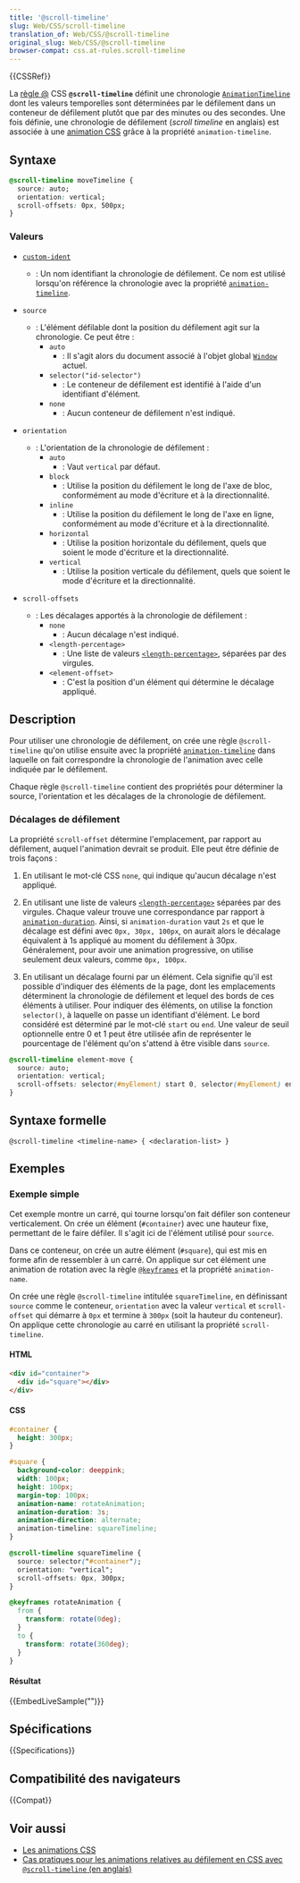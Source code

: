 ```yaml
---
title: '@scroll-timeline'
slug: Web/CSS/scroll-timeline
translation_of: Web/CSS/@scroll-timeline
original_slug: Web/CSS/@scroll-timeline
browser-compat: css.at-rules.scroll-timeline
---
```

{{CSSRef}}

La [règle @](/fr/docs/Web/CSS/At-rule) CSS **`@scroll-timeline`** définit une chronologie [`AnimationTimeline`](/fr/docs/Web/API/AnimationTimeline) dont les valeurs temporelles sont déterminées par le défilement dans un conteneur de défilement plutôt que par des minutes ou des secondes. Une fois définie, une chronologie de défilement (<i lang="en">scroll timeline</i> en anglais) est associée à une [animation CSS](/fr/docs/Web/CSS/CSS_Animations) grâce à la propriété `animation-timeline`.

## Syntaxe

```css
@scroll-timeline moveTimeline {
  source: auto;
  orientation: vertical;
  scroll-offsets: 0px, 500px;
}
```

### Valeurs

- [`custom-ident`](/fr/docs/Web/CSS/custom-ident)
  - : Un nom identifiant la chronologie de défilement. Ce nom est utilisé lorsqu'on référence la chronologie avec la propriété [`animation-timeline`](/fr/docs/Web/CSS/animation-timeline).

- `source`
  - : L'élément défilable dont la position du défilement agit sur la chronologie. Ce peut être&nbsp;:
    - `auto`
      - : Il s'agit alors du document associé à l'objet global [`Window`](/fr/docs/Web/API/Window) actuel.
    - `selector("id-selector")`
      - : Le conteneur de défilement est identifié à l'aide d'un identifiant d'élément.
    - `none`
      - : Aucun conteneur de défilement n'est indiqué.

- `orientation`
  - : L'orientation de la chronologie de défilement&nbsp;:
    - `auto`
      - : Vaut `vertical` par défaut.
    - `block`
      - : Utilise la position du défilement le long de l'axe de bloc, conformément au mode d'écriture et à la directionnalité.
    - `inline`
      - : Utilise la position du défilement le long de l'axe en ligne, conformément au mode d'écriture et à la directionnalité.
    - `horizontal`
      - : Utilise la position horizontale du défilement, quels que soient le mode d'écriture et la directionnalité.
    - `vertical`
      - : Utilise la position verticale du défilement, quels que soient le mode d'écriture et la directionnalité.

- `scroll-offsets`
  - : Les décalages apportés à la chronologie de défilement&nbsp;:
    - `none`
      - : Aucun décalage n'est indiqué.
    - `<length-percentage>`
      - : Une liste de valeurs [`<length-percentage>`](/fr/docs/Web/CSS/length-percentage), séparées par des virgules.
    - `<element-offset>`
      - : C'est la position d'un élément qui détermine le décalage appliqué.

## Description

Pour utiliser une chronologie de défilement, on crée une règle `@scroll-timeline` qu'on utilise ensuite avec la propriété [`animation-timeline`](/fr/docs/Web/CSS/animation-timeline) dans laquelle on fait correspondre la chronologie de l'animation avec celle indiquée par le défilement.

Chaque règle `@scroll-timeline` contient des propriétés pour déterminer la source, l'orientation et les décalages de la chronologie de défilement.

### Décalages de défilement

La propriété `scroll-offset` détermine l'emplacement, par rapport au défilement, auquel l'animation devrait se produit. Elle peut être définie de trois façons&nbsp;:

1. En utilisant le mot-clé CSS `none`, qui indique qu'aucun décalage n'est appliqué.

2. En utilisant une liste de valeurs [`<length-percentage>`](/fr/docs/Web/CSS/length-percentage) séparées par des virgules. Chaque valeur trouve une correspondance par rapport à [`animation-duration`](/fr/docs/Web/CSS/animation-duration). Ainsi, si `animation-duration` vaut `2s` et que le décalage est défini avec `0px, 30px, 100px`, on aurait alors le décalage équivalent à 1s appliqué au moment du défilement à 30px. Généralement, pour avoir une animation progressive, on utilise seulement deux valeurs, comme `0px, 100px`.

3. En utilisant un décalage fourni par un élément. Cela signifie qu'il est possible d'indiquer des éléments de la page, dont les emplacements déterminent la chronologie de défilement et lequel des bords de ces éléments à utiliser. Pour indiquer des éléments, on utilise la fonction `selector()`, à laquelle on passe un identifiant d'élément. Le bord considéré est déterminé par le mot-clé `start` ou `end`. Une valeur de seuil optionnelle entre 0 et 1 peut être utilisée afin de représenter le pourcentage de l'élément qu'on s'attend à être visible dans `source`.

```css
@scroll-timeline element-move {
  source: auto;
  orientation: vertical;
  scroll-offsets: selector(#myElement) start 0, selector(#myElement) end 0;
}
```

## Syntaxe formelle

```
@scroll-timeline <timeline-name> { <declaration-list> }
```

## Exemples

### Exemple simple

Cet exemple montre un carré, qui tourne lorsqu'on fait défiler son conteneur verticalement. On crée un élément (`#container`) avec une hauteur fixe, permettant de le faire défiler. Il s'agit ici de l'élément utilisé pour `source`.

Dans ce conteneur, on crée un autre élément (`#square`), qui est mis en forme afin de ressembler à un carré. On applique sur cet élément une animation de rotation avec la règle [`@keyframes`](/fr/docs/Web/CSS/@keyframes) et la propriété `animation-name`.

On crée une règle `@scroll-timeline` intitulée `squareTimeline`, en définissant `source` comme le conteneur, `orientation` avec la valeur `vertical` et `scroll-offset` qui démarre à `0px` et termine à `300px` (soit la hauteur du conteneur). On applique cette chronologie au carré en utilisant la propriété `scroll-timeline`.

#### HTML

```html
<div id="container">
  <div id="square"></div>
</div>
```

#### CSS

```css
#container {
  height: 300px;
}

#square {
  background-color: deeppink;
  width: 100px;
  height: 100px;
  margin-top: 100px;
  animation-name: rotateAnimation;
  animation-duration: 3s;
  animation-direction: alternate;
  animation-timeline: squareTimeline;
}

@scroll-timeline squareTimeline {
  source: selector("#container");
  orientation: "vertical";
  scroll-offsets: 0px, 300px;
}

@keyframes rotateAnimation {
  from {
    transform: rotate(0deg);
  }
  to {
    transform: rotate(360deg);
  }
}
```

#### Résultat

{{EmbedLiveSample("")}}

## Spécifications

{{Specifications}}

## Compatibilité des navigateurs

{{Compat}}

## Voir aussi

- [Les animations CSS](/fr/docs/Web/CSS/CSS_Animations)
- [Cas pratiques pour les animations relatives au défilement en CSS avec `@scroll-timeline` (en anglais)](https://css-tricks.com/practical-use-cases-for-scroll-linked-animations-in-css-with-scroll-timelines/)

